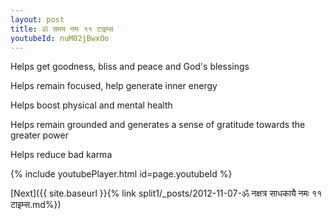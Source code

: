 ```yaml
---
layout: post
title: ॐ समय नमः ११ टाइम्स
youtubeId: nuM02jBwxOo
---
```

 
 
Helps get goodness, bliss and peace and God's blessings
 
Helps remain focused, help generate inner energy 
 
Helps boost physical and mental health 
 
Helps remain grounded and generates a sense of gratitude towards the greater power 
 
Helps reduce bad karma
 
 
 
 


{% include youtubePlayer.html id=page.youtubeId %}
 
[Next]({{ site.baseurl }}{% link  split1/_posts/2012-11-07-ॐ नक्षत्र साधकायै नमः ११ टाइम्स.md%})
 
